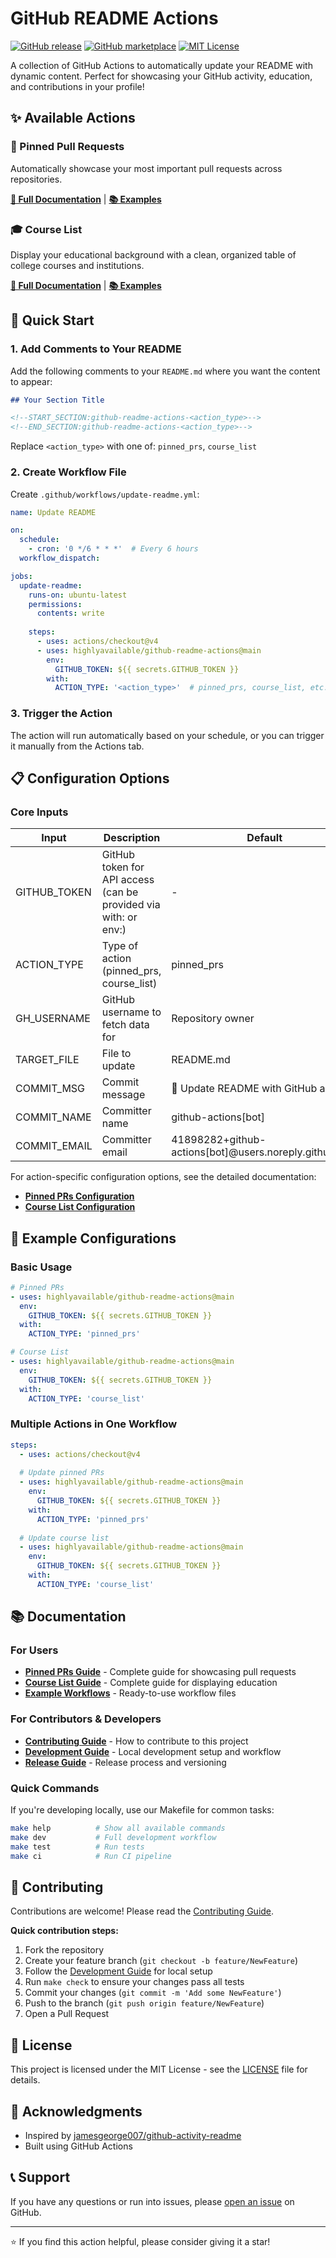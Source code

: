 # GitHub README Actions

[![GitHub release](https://img.shields.io/github/release/highlyavailable/github-readme-actions.svg)](https://github.com/highlyavailable/github-readme-actions/releases)
[![GitHub marketplace](https://img.shields.io/badge/marketplace-github--readme--actions-blue?logo=github)](https://github.com/marketplace/actions/github-readme-actions)
[![MIT License](https://img.shields.io/badge/license-MIT-blue.svg)](LICENSE)

A collection of GitHub Actions to automatically update your README with dynamic content. Perfect for showcasing your GitHub activity, education, and contributions in your profile!

## ✨ Available Actions

### 🎯 Pinned Pull Requests

Automatically showcase your most important pull requests across repositories.

**[📖 Full Documentation](docs/pinned-prs.md)** | **[📚 Examples](examples/)**

### 🎓 Course List

Display your educational background with a clean, organized table of college courses and institutions.

**[📖 Full Documentation](docs/course-list.md)** | **[📚 Examples](examples/)**

## 🚀 Quick Start

### 1. Add Comments to Your README

Add the following comments to your `README.md` where you want the content to appear:

```markdown
## Your Section Title

<!--START_SECTION:github-readme-actions-<action_type>-->
<!--END_SECTION:github-readme-actions-<action_type>-->
```

Replace `<action_type>` with one of: `pinned_prs`, `course_list`

### 2. Create Workflow File

Create `.github/workflows/update-readme.yml`:

```yaml
name: Update README

on:
  schedule:
    - cron: '0 */6 * * *'  # Every 6 hours
  workflow_dispatch:

jobs:
  update-readme:
    runs-on: ubuntu-latest
    permissions:
      contents: write
    
    steps:
      - uses: actions/checkout@v4
      - uses: highlyavailable/github-readme-actions@main
        env:
          GITHUB_TOKEN: ${{ secrets.GITHUB_TOKEN }}
        with:
          ACTION_TYPE: '<action_type>'  # pinned_prs, course_list, etc.
```

### 3. Trigger the Action

The action will run automatically based on your schedule, or you can trigger it manually from the Actions tab.

## 📋 Configuration Options

### Core Inputs

| Input         | Description                                                     | Default                                                 | Required |
| ------------- | --------------------------------------------------------------- | ------------------------------------------------------- | -------- |
| GITHUB\_TOKEN | GitHub token for API access (can be provided via with: or env:) | \-                                                      | ✅        |
| ACTION\_TYPE  | Type of action (pinned\_prs, course\_list)                      | pinned\_prs                                             | ❌        |
| GH\_USERNAME  | GitHub username to fetch data for                               | Repository owner                                        | ❌        |
| TARGET\_FILE  | File to update                                                  | README.md                                               | ❌        |
| COMMIT\_MSG   | Commit message                                                  | 🚀 Update README with GitHub actions                    | ❌        |
| COMMIT\_NAME  | Committer name                                                  | github-actions\[bot\]                                   | ❌        |
| COMMIT\_EMAIL | Committer email                                                 | 41898282+github-actions\[bot\]@users.noreply.github.com | ❌        |

For action-specific configuration options, see the detailed documentation:
- **[Pinned PRs Configuration](docs/pinned-prs.md#-configuration-options)**
- **[Course List Configuration](docs/course-list.md#-configuration-options)**

## 🎨 Example Configurations

### Basic Usage

```yaml
# Pinned PRs
- uses: highlyavailable/github-readme-actions@main
  env:
    GITHUB_TOKEN: ${{ secrets.GITHUB_TOKEN }}
  with:
    ACTION_TYPE: 'pinned_prs'

# Course List
- uses: highlyavailable/github-readme-actions@main
  env:
    GITHUB_TOKEN: ${{ secrets.GITHUB_TOKEN }}
  with:
    ACTION_TYPE: 'course_list'
```

### Multiple Actions in One Workflow

```yaml
steps:
  - uses: actions/checkout@v4
  
  # Update pinned PRs
  - uses: highlyavailable/github-readme-actions@main
    env:
      GITHUB_TOKEN: ${{ secrets.GITHUB_TOKEN }}
    with:
      ACTION_TYPE: 'pinned_prs'
  
  # Update course list
  - uses: highlyavailable/github-readme-actions@main
    env:
      GITHUB_TOKEN: ${{ secrets.GITHUB_TOKEN }}
    with:
      ACTION_TYPE: 'course_list'
```

## 📚 Documentation

### For Users

* **[Pinned PRs Guide](docs/pinned-prs.md)** \- Complete guide for showcasing pull requests
* **[Course List Guide](docs/course-list.md)** \- Complete guide for displaying education
* **[Example Workflows](examples/)** \- Ready-to-use workflow files

### For Contributors & Developers

* **[Contributing Guide](CONTRIBUTING.md)** \- How to contribute to this project
* **[Development Guide](DEVELOPMENT.md)** \- Local development setup and workflow
* **[Release Guide](RELEASE.md)** \- Release process and versioning

### Quick Commands

If you're developing locally, use our Makefile for common tasks:

```bash
make help          # Show all available commands
make dev           # Full development workflow
make test          # Run tests
make ci            # Run CI pipeline
```

## 🤝 Contributing

Contributions are welcome! Please read the [Contributing Guide](CONTRIBUTING.md).

**Quick contribution steps:**

1. Fork the repository
2. Create your feature branch (`git checkout -b feature/NewFeature`)
3. Follow the [Development Guide](DEVELOPMENT.md) for local setup
4. Run `make check` to ensure your changes pass all tests
5. Commit your changes (`git commit -m 'Add some NewFeature'`)
6. Push to the branch (`git push origin feature/NewFeature`)
7. Open a Pull Request

## 📝 License

This project is licensed under the MIT License - see the [LICENSE](LICENSE) file for details.

## 🙏 Acknowledgments

* Inspired by [jamesgeorge007/github-activity-readme](https://github.com/jamesgeorge007/github-activity-readme)
* Built using GitHub Actions

## 📞 Support

If you have any questions or run into issues, please [open an issue](https://github.com/highlyavailable/github-readme-actions/issues) on GitHub.

---

⭐ If you find this action helpful, please consider giving it a star!
